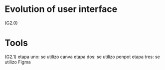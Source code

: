 # Evolution of user interface 
(G2.0)


# Tools
(G2.1)
etapa uno: se utilizo canva
etapa dos: se utilizo penpot
etapa tres: se utilizo Figma 

